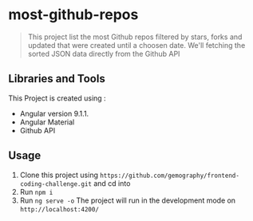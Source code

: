 # most-github-repos
> This project list the most Github repos filtered by stars, forks and updated that were created until a    choosen date. We'll fetching the sorted JSON data directly from the Github API

## Libraries and Tools
This Project is created using :
+ Angular version 9.1.1.
+ Angular Material
+ Github API

## Usage
1. Clone this project using `https://github.com/gemography/frontend-coding-challenge.git` and cd into
2. Run `npm i`
3. Run `ng serve -o` The project will run in the development mode on `http://localhost:4200/`
